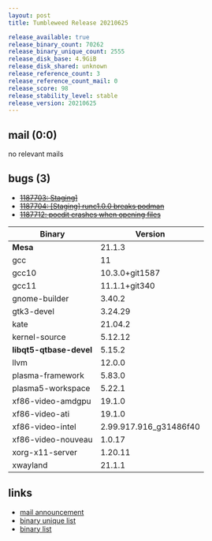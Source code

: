 ```yaml
---
layout: post
title: Tumbleweed Release 20210625

release_available: true
release_binary_count: 70262
release_binary_unique_count: 2555
release_disk_base: 4.9GiB
release_disk_shared: unknown
release_reference_count: 3
release_reference_count_mail: 0
release_score: 98
release_stability_level: stable
release_version: 20210625
---
```


## mail (0:0)

no relevant mails

## bugs (3)

<!--more-->

- ~~[1187703: Staging\]](https://bugzilla.opensuse.org/show_bug.cgi?id=1187703)~~
- ~~[1187704: \[Staging\] runc1.0.0 breaks podman](https://bugzilla.opensuse.org/show_bug.cgi?id=1187704)~~
- ~~[1187712: poedit crashes when opening files](https://bugzilla.opensuse.org/show_bug.cgi?id=1187712)~~

Binary | Version
--- | ---
**Mesa** | 21.1.3
gcc | 11
gcc10 | 10.3.0+git1587
gcc11 | 11.1.1+git340
gnome-builder | 3.40.2
gtk3-devel | 3.24.29
kate | 21.04.2
kernel-source | 5.12.12
**libqt5-qtbase-devel** | 5.15.2
llvm | 12.0.0
plasma-framework | 5.83.0
plasma5-workspace | 5.22.1
xf86-video-amdgpu | 19.1.0
xf86-video-ati | 19.1.0
xf86-video-intel | 2.99.917.916_g31486f40
xf86-video-nouveau | 1.0.17
xorg-x11-server | 1.20.11
xwayland | 21.1.1

## links

- [mail announcement](https://lists.opensuse.org/archives/list/factory@lists.opensuse.org/thread/6YTZRZGT6W677MTN3XIEVEPXBZ5APYWW)
- [binary unique list](http://download.opensuse.org/history/20210625/rpm.unique.list)
- [binary list](http://download.opensuse.org/history/20210625/rpm.list)
